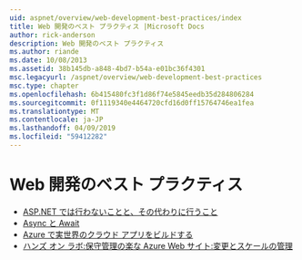 ```yaml
---
uid: aspnet/overview/web-development-best-practices/index
title: Web 開発のベスト プラクティス |Microsoft Docs
author: rick-anderson
description: Web 開発のベスト プラクティス
ms.author: riande
ms.date: 10/08/2013
ms.assetid: 38b145db-a848-4bd7-b54a-e01bc36f4301
msc.legacyurl: /aspnet/overview/web-development-best-practices
msc.type: chapter
ms.openlocfilehash: 6b415480fc3f1d86f74e5845eedb35d284806284
ms.sourcegitcommit: 0f1119340e4464720cfd16d0ff15764746ea1fea
ms.translationtype: MT
ms.contentlocale: ja-JP
ms.lasthandoff: 04/09/2019
ms.locfileid: "59412282"
---
```

# <a name="web-development-best-practices"></a>Web 開発のベスト プラクティス


- [ASP.NET では行わないことと、その代わりに行うこと](what-not-to-do-in-aspnet-and-what-to-do-instead.md)
- [Async と Await](async-and-await.md)
- [Azure で実世界のクラウド アプリをビルドする](../developing-apps-with-windows-azure/building-real-world-cloud-apps-with-windows-azure/index.md)
- [ハンズ オン ラボ:保守管理の楽な Azure Web サイト:変更とスケールの管理](../developing-apps-with-windows-azure/maintainable-azure-websites-managing-change-and-scale.md)
